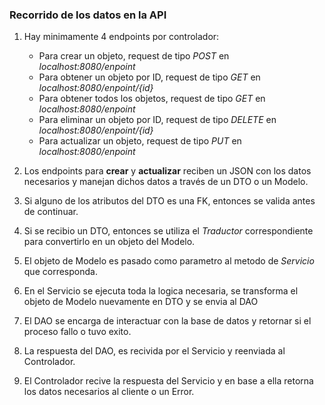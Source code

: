### Recorrido de los datos en la API
1. Hay minimamente 4 endpoints por controlador:
   - Para crear un objeto, request de tipo *POST* en *localhost:8080/enpoint*
   - Para obtener un objeto por ID, request de tipo *GET* en *localhost:8080/enpoint/{id}*
   - Para obtener todos los objetos, request de tipo *GET* en *localhost:8080/enpoint*
   - Para eliminar un objeto por ID, request de tipo *DELETE* en *localhost:8080/enpoint/{id}*
   - Para actualizar un objeto, request de tipo *PUT* en *localhost:8080/enpoint*

2. Los endpoints para **crear** y **actualizar** reciben un JSON con los datos necesarios y manejan dichos datos a través de un DTO o un Modelo.
3. Si alguno de los atributos del DTO es una FK, entonces se valida antes de continuar.
4. Si se recibio un DTO, entonces se utiliza el *Traductor* correspondiente para convertirlo en un objeto del Modelo.
5. El objeto de Modelo es pasado como parametro al metodo de *Servicio* que corresponda.
6. En el Servicio se ejecuta toda la logica necesaria, se transforma el objeto de Modelo nuevamente en DTO y se envia al DAO
7. El DAO se encarga de interactuar con la base de datos y retornar si el proceso fallo o tuvo exito.
8. La respuesta del DAO, es recivida por el Servicio y reenviada al Controlador.
9. El Controlador recive la respuesta del Servicio y en base a ella retorna los datos necesarios al cliente o un Error.